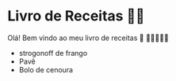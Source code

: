 # Livro de Receitas :man_cook:

Olá! Bem vindo ao meu livro de receitas :cookie: :cookie::cookie::cookie::cookie::cookie:

- strogonoff de frango
- Pavê
- Bolo de cenoura

